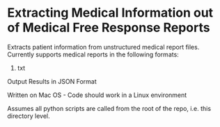 # Extracting Medical Information out of Medical Free Response Reports

Extracts patient information from unstructured medical report files. Currently supports medical reports in the following formats:
   1. txt


Output Results in JSON Format

Written on Mac OS - Code should work in a Linux environment

Assumes all python scripts are called from the root of the repo, i.e. this directory level.

